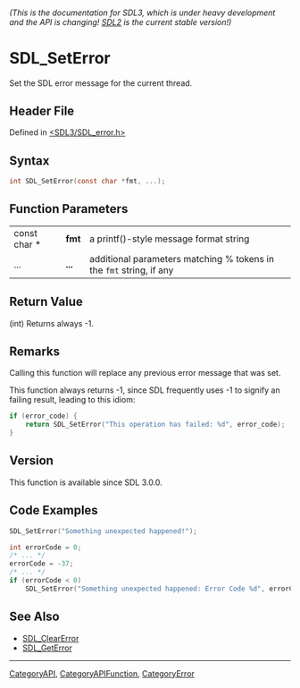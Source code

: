 ###### (This is the documentation for SDL3, which is under heavy development and the API is changing! [SDL2](https://wiki.libsdl.org/SDL2/) is the current stable version!)
# SDL_SetError

Set the SDL error message for the current thread.

## Header File

Defined in [<SDL3/SDL_error.h>](https://github.com/libsdl-org/SDL/blob/main/include/SDL3/SDL_error.h)

## Syntax

```c
int SDL_SetError(const char *fmt, ...);
```

## Function Parameters

|              |         |                                                                     |
| ------------ | ------- | ------------------------------------------------------------------- |
| const char * | **fmt** | a printf()-style message format string                              |
| ...          | **...** | additional parameters matching % tokens in the `fmt` string, if any |

## Return Value

(int) Returns always -1.

## Remarks

Calling this function will replace any previous error message that was set.

This function always returns -1, since SDL frequently uses -1 to signify an
failing result, leading to this idiom:

```c
if (error_code) {
    return SDL_SetError("This operation has failed: %d", error_code);
}
```

## Version

This function is available since SDL 3.0.0.

## Code Examples

```c
SDL_SetError("Something unexpected happened!");
```
```c
int errorCode = 0;
/* ... */
errorCode = -37;
/* ... */
if (errorCode < 0)
    SDL_SetError("Something unexpected happened: Error Code %d", errorCode);
```

## See Also

- [SDL_ClearError](SDL_ClearError)
- [SDL_GetError](SDL_GetError)

----
[CategoryAPI](CategoryAPI), [CategoryAPIFunction](CategoryAPIFunction), [CategoryError](CategoryError)

